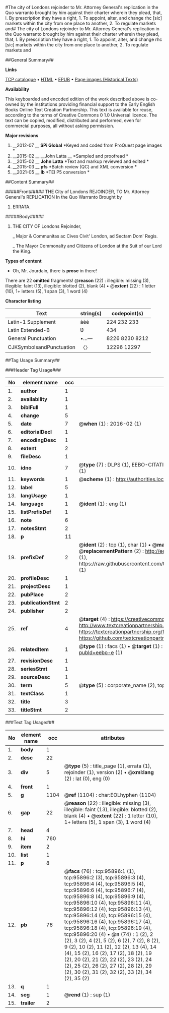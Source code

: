 #The city of Londons rejoinder to Mr. Attorney General's replication in the Quo warranto brought by him against their charter wherein they plead, that, I. By prescription they have a right, 1. To appoint, alter, and change rhc [sic] markets within the city from one place to another, 2. To regulate markets and#
The city of Londons rejoinder to Mr. Attorney General's replication in the Quo warranto brought by him against their charter wherein they plead, that, I. By prescription they have a right, 1. To appoint, alter, and change rhc [sic] markets within the city from one place to another, 2. To regulate markets and

##General Summary##

**Links**

[TCP catalogue](http://www.ota.ox.ac.uk/tcp/)  • 
[HTML](http://tei.it.ox.ac.uk/tcp/Texts-HTML/free/A33/A33194.html)  • 
[EPUB](http://tei.it.ox.ac.uk/tcp/Texts-EPUB/free/A33/A33194.epub) • 
[Page images (Historical Texts)](https://historicaltexts.jisc.ac.uk/eebo-12950755e)

**Availability**

This keyboarded and encoded edition of the work described above is co-owned by the
    institutions providing financial support to the Early English Books Online Text Creation
    Partnership. This text is available for reuse, according to the terms of  Creative Commons 0 1.0 Universal
    licence. The text can be copied, modified, distributed and performed, even for commercial
    purposes, all without asking permission.

**Major revisions**

1. __2012-07 __ __SPi Global__ *Keyed and coded from ProQuest page images *
1. __2015-02 __ __John Latta __ *Sampled and proofread *
1. __2015-02 __ __John Latta__ *Text and markup reviewed and edited *
1. __2015-03 __ __pfs__ *Batch review (QC) and XML conversion *
1. __2021-05 __ __lb__ *TEI P5 conversion *

##Content Summary##

#####Front#####
THE City of Londons REJOINDER, TO Mr. Attorney General's REPLICATION In the Quo Warranto Brought by 
1. ERRATA.

#####Body#####

1. THE CITY OF Londons Rejoinder,

    _ Major & Communitas ac Cives Civit' London, ad Sectam Dom' Regis.

    _ The Mayor Commonalty and Citizens of London at the Suit of our Lord the King.

**Types of content**

  * Oh, Mr. Jourdain, there is **prose** in there!

There are 22 **omitted** fragments! 
 @__reason__ (22) : illegible: missing (3), illegible: faint (13), illegible: blotted (2), blank (4)  •  @__extent__ (22) : 1 letter (10), 1+ letters (5), 1 span (3), 1 word (4)

**Character listing**


|Text|string(s)|codepoint(s)|
|---|---|---|
|Latin-1 Supplement|àèé|224 232 233|
|Latin Extended-B|Ʋ|434|
|General Punctuation|•…—|8226 8230 8212|
|CJKSymbolsandPunctuation|〈〉|12296 12297|

##Tag Usage Summary##

###Header Tag Usage###

|No|element name|occ|attributes|
|---|---|---|---|
|1.|__author__|1||
|2.|__availability__|1||
|3.|__biblFull__|1||
|4.|__change__|5||
|5.|__date__|7| @__when__ (1) : 2016-02 (1)|
|6.|__editorialDecl__|1||
|7.|__encodingDesc__|1||
|8.|__extent__|2||
|9.|__fileDesc__|1||
|10.|__idno__|7| @__type__ (7) : DLPS (1), EEBO-CITATION (1), VID (1), EEBO-PROQUEST (1), STC (2), OCLC (1)|
|11.|__keywords__|1| @__scheme__ (1) : http://authorities.loc.gov/ (1)|
|12.|__label__|5||
|13.|__langUsage__|1||
|14.|__language__|1| @__ident__ (1) : eng (1)|
|15.|__listPrefixDef__|1||
|16.|__note__|6||
|17.|__notesStmt__|2||
|18.|__p__|11||
|19.|__prefixDef__|2| @__ident__ (2) : tcp (1), char (1)  •  @__matchPattern__ (2) : ([0-9\-]+):([0-9IVX]+) (1), (.+) (1)  •  @__replacementPattern__ (2) : http://eebo.chadwyck.com/downloadtiff?vid=$1&page=$2 (1), https://raw.githubusercontent.com/textcreationpartnership/Texts/master/tcpchars.xml#$1 (1)|
|20.|__profileDesc__|1||
|21.|__projectDesc__|1||
|22.|__pubPlace__|2||
|23.|__publicationStmt__|2||
|24.|__publisher__|2||
|25.|__ref__|4| @__target__ (4) : https://creativecommons.org/publicdomain/zero/1.0/ (1), http://www.textcreationpartnership.org/docs/. (1), https://textcreationpartnership.org/faq/#faq05 (1), https://github.com/textcreationpartnership (1)|
|26.|__relatedItem__|1| @__type__ (1) : facs (1)  •  @__target__ (1) : https://data.historicaltexts.jisc.ac.uk/view?pubId=eebo-e (1)|
|27.|__revisionDesc__|1||
|28.|__seriesStmt__|1||
|29.|__sourceDesc__|1||
|30.|__term__|5| @__type__ (5) : corporate_name (2), topical_term (2), geographic_name (1)|
|31.|__textClass__|1||
|32.|__title__|3||
|33.|__titleStmt__|2||


###Text Tag Usage###

|No|element name|occ|attributes|
|---|---|---|---|
|1.|__body__|1||
|2.|__desc__|22||
|3.|__div__|5| @__type__ (5) : title_page (1), errata (1), rejoinder (1), version (2)  •  @__xml:lang__ (2) : lat (0), eng (0)|
|4.|__front__|1||
|5.|__g__|1104| @__ref__ (1104) : char:EOLhyphen (1104)|
|6.|__gap__|22| @__reason__ (22) : illegible: missing (3), illegible: faint (13), illegible: blotted (2), blank (4)  •  @__extent__ (22) : 1 letter (10), 1+ letters (5), 1 span (3), 1 word (4)|
|7.|__head__|4||
|8.|__hi__|760||
|9.|__item__|2||
|10.|__list__|1||
|11.|__p__|8||
|12.|__pb__|76| @__facs__ (76) : tcp:95896:1 (1), tcp:95896:2 (3), tcp:95896:3 (4), tcp:95896:4 (4), tcp:95896:5 (4), tcp:95896:6 (4), tcp:95896:7 (4), tcp:95896:8 (4), tcp:95896:9 (4), tcp:95896:10 (4), tcp:95896:11 (4), tcp:95896:12 (4), tcp:95896:13 (4), tcp:95896:14 (4), tcp:95896:15 (4), tcp:95896:16 (4), tcp:95896:17 (4), tcp:95896:18 (4), tcp:95896:19 (4), tcp:95896:20 (4)  •  @__n__ (74) : 1 (2), 2 (2), 3 (2), 4 (2), 5 (2), 6 (2), 7 (2), 8 (2), 9 (2), 10 (2), 11 (2), 12 (2), 13 (4), 14 (4), 15 (2), 16 (2), 17 (2), 18 (2), 19 (2), 20 (2), 21 (2), 22 (2), 23 (2), 24 (2), 25 (2), 26 (2), 27 (2), 28 (2), 29 (2), 30 (2), 31 (2), 32 (2), 33 (2), 34 (2), 35 (2)|
|13.|__q__|1||
|14.|__seg__|1| @__rend__ (1) : sup (1)|
|15.|__trailer__|2||

